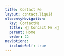 ```yaml
---
title: Contact Me
layout: contact.liquid
eleventyNavigation:
  key: ContactMe
  title: ✍🏻 Contact Me ✍🏻
  parent: Home
  order: 12
navOptions:
  includeSelf: true
---
```

